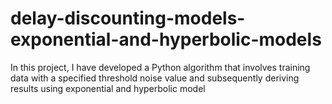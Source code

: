 # delay-discounting-models-exponential-and-hyperbolic-models
In this project, I have developed a Python algorithm that involves training data with a specified threshold noise value and subsequently deriving results using exponential and hyperbolic model
